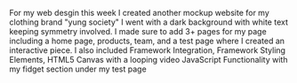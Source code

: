 For my web desgin this week I created another mockup website for my clothing brand "yung society"
I went with a dark background with white text keeping symmetry involved. 
I made sure to add 3+ pages for my page including a home page, products, team, and a test page where I created an interactive piece. 
I also included 
Framework Integration, Framework Styling Elements, HTML5 Canvas with a looping video JavaScript Functionality with my fidget section under my test page